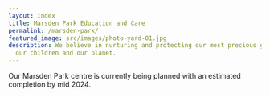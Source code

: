 ```yaml
---
layout: index
title: Marsden Park Education and Care
permalink: /marsden-park/
featured_image: src/images/photo-yard-01.jpg
description: We believe in nurturing and protecting our most precious gifts –
  our children and our planet.
---
```

<section class="pb-8 md:pb-12 text-center bg-section">
  <div class="container mx-auto px-4 max-w-xl md:max-w-3xl lg:max-w-6xl">
    <div class="-mt-16 px-4 py-4 md:px-8 md:py-8 lg:px-14 lg:py-16 relative bg-white shadow-xl">
      <p class="text-lg md:text-xl lg:text-2xl">Our Marsden Park centre is currently being planned with an estimated completion by mid 2024.</p>
    </div>
  </div>
</section>